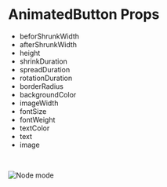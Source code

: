 # AnimatedButton Props


  - beforShrunkWidth
  - afterShrunkWidth
  - height
  - shrinkDuration
  - spreadDuration
  - rotationDuration
  - borderRadius
  - backgroundColor
  - imageWidth
  - fontSize
  - fontWeight
  - textColor
  - text
  - image
  <br />
  
  
![Node mode](https://user-images.githubusercontent.com/39293965/62790212-9a6ada00-ba98-11e9-8801-0916a1613ffd.gif)
